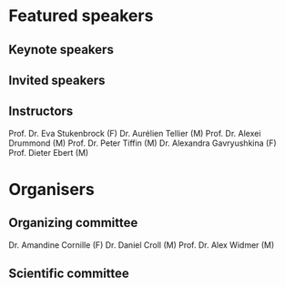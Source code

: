 # Featured speakers

## Keynote speakers


## Invited speakers


## Instructors
Prof. Dr. Eva Stukenbrock (F)
Dr. Aurélien Tellier (M)
Prof. Dr. Alexei Drummond (M)
Prof. Dr. Peter Tiffin (M)
Dr. Alexandra Gavryushkina (F)
Prof. Dieter Ebert (M)

# Organisers


## Organizing committee
Dr. Amandine Cornille (F)
Dr. Daniel Croll (M)
Prof. Dr. Alex Widmer (M)

## Scientific committee
